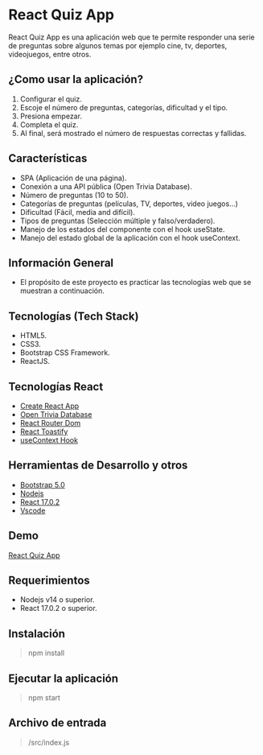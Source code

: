 # React Quiz App

React Quiz App es una aplicación web que te permite responder una serie de preguntas sobre algunos temas por ejemplo cine, tv, deportes, videojuegos, entre otros.

## ¿Como usar la aplicación?

1. Configurar el quiz.
2. Escoje el número de preguntas, categorías, dificultad y el tipo.
3. Presiona empezar.
4. Completa el quiz.
5. Al final, será mostrado el número de respuestas correctas y fallidas.

## Características

- SPA (Aplicación de una página).
- Conexión a una API pública (Open Trivia Database).
- Número de preguntas (10 to 50).
- Categorías de preguntas (películas, TV, deportes, video juegos...)
- Dificultad (Fácil, media and difícil).
- Tipos de preguntas (Selección múltiple y falso/verdadero).
- Manejo de los estados del componente con el hook useState.
- Manejo del estado global de la aplicación con el hook useContext.

## Información General

- El propósito de este proyecto es practicar las tecnologías web que se muestran a continuación.

## Tecnologías (Tech Stack)

- HTML5.
- CSS3.
- Bootstrap CSS Framework.
- ReactJS.

## Tecnologías React

- [Create React App](https://create-react-app.dev/)
- [Open Trivia Database](https://opentdb.com/)
- [React Router Dom](https://v5.reactrouter.com/web/guides/quick-start)
- [React Toastify](https://fkhadra.github.io/react-toastify/introduction)
- [useContext Hook](https://es.reactjs.org/docs/hooks-reference.html#usecontext)

## Herramientas de Desarrollo y otros

- [Bootstrap 5.0](https://getbootstrap.com/)
- [Nodejs](https://nodejs.org/en/)
- [React 17.0.2](https://reactjs.org/)
- [Vscode](https://code.visualstudio.com/)

## Demo

[React Quiz App](https://quiz-app-njca.netlify.app/)

## Requerimientos

- Nodejs v14 o superior.
- React 17.0.2 o superior.

## Instalación

> npm install

## Ejecutar la aplicación

> npm start

## Archivo de entrada

> /src/index.js
